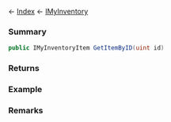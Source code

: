 ← [Index](Api-Index) ← [IMyInventory](VRage.Game.ModAPI.Ingame.IMyInventory)

### Summary

```csharp
public IMyInventoryItem GetItemByID(uint id)
```

### Returns

### Example

### Remarks


